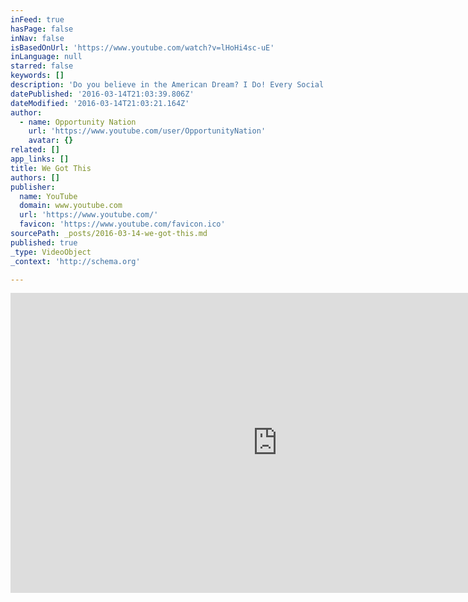 ```yaml
---
inFeed: true
hasPage: false
inNav: false
isBasedOnUrl: 'https://www.youtube.com/watch?v=lHoHi4sc-uE'
inLanguage: null
starred: false
keywords: []
description: 'Do you believe in the American Dream? I Do! Every Social Entrepreneurship Action You Take - Strengthens the American Dream'
datePublished: '2016-03-14T21:03:39.806Z'
dateModified: '2016-03-14T21:03:21.164Z'
author:
  - name: Opportunity Nation
    url: 'https://www.youtube.com/user/OpportunityNation'
    avatar: {}
related: []
app_links: []
title: We Got This
authors: []
publisher:
  name: YouTube
  domain: www.youtube.com
  url: 'https://www.youtube.com/'
  favicon: 'https://www.youtube.com/favicon.ico'
sourcePath: _posts/2016-03-14-we-got-this.md
published: true
_type: VideoObject
_context: 'http://schema.org'

---
```

<iframe src="https://cdn.embedly.com/widgets/media.html?src=https%3A%2F%2Fwww.youtube.com%2Fembed%2FlHoHi4sc-uE%3Ffeature%3Doembed&amp;url=https%3A%2F%2Fwww.youtube.com%2Fwatch%3Fv%3DlHoHi4sc-uE&amp;image=https%3A%2F%2Fi.ytimg.com%2Fvi%2FlHoHi4sc-uE%2Fhqdefault.jpg&amp;key=b7d04c9b404c499eba89ee7072e1c4f7&amp;type=text%2Fhtml&amp;schema=youtube" width="854" height="480" scrolling="no" frameborder="0" allowfullscreen="allowfullscreen" style=""></iframe>